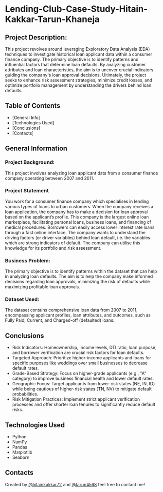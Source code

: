 # Lending-Club-Case-Study-Hitain-Kakkar-Tarun-Khaneja

## Project Description:

This project revolves around leveraging Exploratory Data Analysis (EDA) techniques to investigate historical loan applicant data within a consumer finance company. The primary objective is to identify patterns and influential factors that determine loan defaults. By analyzing customer attributes and loan characteristics, the aim is to uncover crucial indicators guiding the company's loan approval decisions. Ultimately, the project seeks to enhance risk assessment strategies, minimize credit losses, and optimize portfolio management by understanding the drivers behind loan defaults.

## Table of Contents
* [General Info]
* [Technologies Used]
* [Conclusions]
* [Contacts]


## General Information

### Project Background:
This project involves analyzing loan applicant data from a consumer finance company operating between 2007 and 2011.
### Project Statement
You work for a consumer finance company which specialises in lending various types of loans to urban customers. When the company receives a loan application, the company has to make a decision for loan approval based on the applicant’s profile. This company is the largest online loan marketplace, facilitating personal loans, business loans, and financing of medical procedures. Borrowers can easily access lower interest rate loans through a fast online interface. The company wants to understand the driving factors (or driver variables) behind loan default, i.e. the variables which are strong indicators of default.  The company can utilise this knowledge for its portfolio and risk assessment. 
### Business Problem:
The primary objective is to identify patterns within the dataset that can help in analyzing loan defaults. The aim is to help the company make informed decisions regarding loan approvals, minimizing the risk of defaults while maximizing profitable loan approvals.
### Dataset Used:
The dataset contains comprehensive loan data from 2007 to 2011, encompassing applicant profiles, loan attributes, and outcomes, such as Fully Paid, Current, and Charged-off (defaulted) loans.

## Conclusions
- Risk Indicators: Homeownership, income levels, DTI ratio, loan purpose, and borrower verification are crucial risk factors for loan defaults.
- Targeted Approach: Prioritize higher-income applicants and loans for specific purposes like weddings over small businesses to decrease default rates.
- Grade-Based Strategy: Focus on higher-grade applicants (e.g., "A" category) to improve business financial health and lower default rates.
- Geographic Focus: Target applicants from lower-risk states (NE, IN, ID) while being cautious of higher-risk states (TN, NV) to mitigate default probabilities.
- Risk Mitigation Practices: Implement strict applicant verification processes and offer shorter loan tenures to significantly reduce default risks.


## Technologies Used
- Python
- NumPy
- Pandas
- Matplotlib
- Seaborn

## Contacts
Created by [@hitainkakkar72](https://github.com/hitainkakkar72) and [@tarun4568](https://github.com/tarun4568) feel free to contact me!


